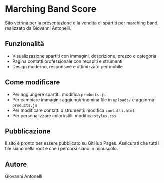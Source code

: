 # Marching Band Score

Sito vetrina per la presentazione e la vendita di spartiti per marching band, realizzato da Giovanni Antonelli.

## Funzionalità
- Visualizzazione spartiti con immagini, descrizione, prezzo e categoria
- Pagina contatti professionale con recapiti e strumenti
- Design moderno, responsive e ottimizzato per mobile

## Come modificare
- Per aggiungere spartiti: modifica `products.js`
- Per cambiare immagini: aggiungi/rinomina file in `uploads/` e aggiorna `products.js`
- Per modificare contatti o strumenti: modifica `contatti.html`
- Per personalizzare colori/stili: modifica `styles.css`

## Pubblicazione
Il sito è pronto per essere pubblicato su GitHub Pages. Assicurati che tutti i file siano nella root e che i percorsi siano in minuscolo.

## Autore
Giovanni Antonelli
